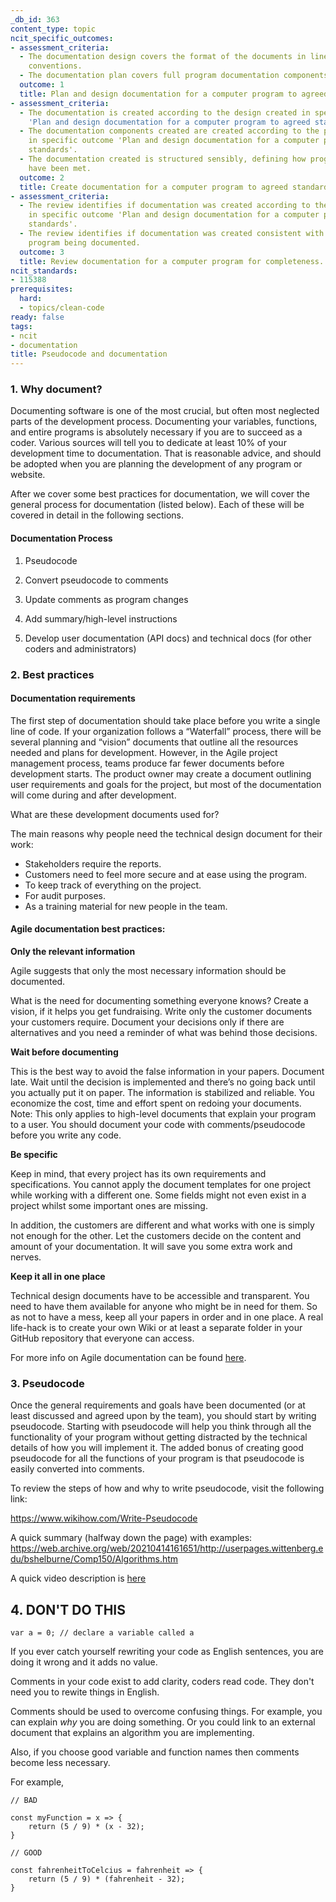 ```yaml
---
_db_id: 363
content_type: topic
ncit_specific_outcomes:
- assessment_criteria:
  - The documentation design covers the format of the documents in line with industry
    conventions.
  - The documentation plan covers full program documentation components.
  outcome: 1
  title: Plan and design documentation for a computer program to agreed standards.
- assessment_criteria:
  - The documentation is created according to the design created in specific outcome
    'Plan and design documentation for a computer program to agreed standards'.
  - The documentation components created are created according to the plan specified
    in specific outcome 'Plan and design documentation for a computer program to agreed
    standards'.
  - The documentation created is structured sensibly, defining how program specifications
    have been met.
  outcome: 2
  title: Create documentation for a computer program to agreed standards.
- assessment_criteria:
  - The review identifies if documentation was created according to the design created
    in specific outcome 'Plan and design documentation for a computer program to agreed
    standards'.
  - The review identifies if documentation was created consistent with the computer
    program being documented.
  outcome: 3
  title: Review documentation for a computer program for completeness.
ncit_standards:
- 115388
prerequisites:
  hard:
  - topics/clean-code
ready: false
tags:
- ncit
- documentation
title: Pseudocode and documentation
---
```


### 1. Why document?

Documenting software is one of the most crucial, but often most neglected parts of the development process. Documenting your variables, functions, and entire programs is absolutely necessary if you are to succeed as a coder. Various sources will tell you to dedicate at least 10% of your development time to documentation. That is reasonable advice, and should be adopted when you are planning the development of any program or website.

After we cover some best practices for documentation, we will cover the general process for documentation (listed below). Each of these will be covered in detail in the following sections.

#### Documentation Process

1. Pseudocode

2. Convert pseudocode to comments

3. Update comments as program changes

4. Add summary/high-level instructions

5. Develop user documentation (API docs) and technical docs (for other coders and administrators)

### 2. Best practices

#### Documentation requirements

The first step of documentation should take place before you write a single line of code. If your organization follows a “Waterfall” process, there will be several planning and “vision” documents that outline all the resources needed and plans for development. However, in the Agile project management process, teams produce far fewer documents before development starts. The product owner may create a document outlining user requirements and goals for the project, but most of the documentation will come during and after development.

What are these development documents used for?

The main reasons why people need the technical design document for their work:

- Stakeholders require the reports.
- Customers need to feel more secure and at ease using the program.
- To keep track of everything on the project.
- For audit purposes.
- As a training material for new people in the team.

#### Agile documentation best practices:

**Only the relevant information**

Agile suggests that only the most necessary information should be documented.

What is the need for documenting something everyone knows? Create a vision, if it helps you get fundraising. Write only the customer documents your customers require. Document your decisions only if there are alternatives and you need a reminder of what was behind those decisions.

**Wait before documenting**

This is the best way to avoid the false information in your papers. Document late. Wait until the decision is implemented and there’s no going back until you actually put it on paper. The information is stabilized and reliable. You economize the cost, time and effort spent on redoing your documents. Note: This only applies to high-level documents that explain your program to a user. You should document your code with comments/pseudocode before you write any code.

**Be specific**

Keep in mind, that every project has its own requirements and specifications. You cannot apply the document templates for one project while working with a different one. Some fields might not even exist in a project whilst some important ones are missing.

In addition, the customers are different and what works with one is simply not enough for the other. Let the customers decide on the content and amount of your documentation. It will save you some extra work and nerves.

**Keep it all in one place**

Technical design documents have to be accessible and transparent. You need to have them available for anyone who might be in need for them. So as not to have a mess, keep all your papers in order and in one place. A real life-hack is to create your own Wiki or at least a separate folder in your GitHub repository that everyone can access.

For more info on Agile documentation can be found [here](https://easternpeak.com/blog/agile-documentation/).

### 3. Pseudocode

Once the general requirements and goals have been documented (or at least discussed and agreed upon by the team), you should start by writing pseudocode. Starting with pseudocode will help you think through all the functionality of your program without getting distracted by the technical details of how you will implement it. The added bonus of creating good pseudocode for all the functions of your program is that pseudocode is easily converted into comments.

To review the steps of how and why to write pseudocode, visit the following link:

https://www.wikihow.com/Write-Pseudocode

A quick summary (halfway down the page) with examples: https://web.archive.org/web/20210414161651/http://userpages.wittenberg.edu/bshelburne/Comp150/Algorithms.htm

A quick video description is [here](https://www.khanacademy.org/computing/computer-programming/programming/good-practices/pt/planning-with-pseudo-code)

## 4. DON'T DO THIS

```
var a = 0; // declare a variable called a
```

If you ever catch yourself rewriting your code as English sentences, you are doing it wrong and it adds no value.

Comments in your code exist to add clarity, coders read code. They don't need you to rewite things in English. 

Comments should be used to overcome confusing things. For example, you can explain *why* you are doing something. Or you could link to an external document that explains an algorithm you are implementing.

Also, if you choose good variable and function names then comments become less necessary.

For example,
```
// BAD

const myFunction = x => {
    return (5 / 9) * (x - 32);   
}

// GOOD

const fahrenheitToCelcius = fahrenheit => {
    return (5 / 9) * (fahrenheit - 32);   
}
```
